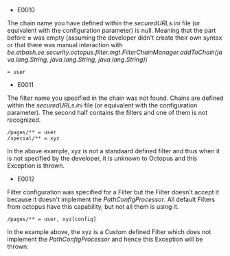 * E0010

The chain name you have defined within the _securedURLs.ini_ file (or equivalent with the configuration parameter) is null. Meaning that the part before **=** was empty (assuming the developer didn't create their own syntax or that there was manual interaction with _be.atbash.ee.security.octopus.filter.mgt.FilterChainManager.addToChain(java.lang.String, java.lang.String, java.lang.String)_)

```
= user
```

* E0011

The filter name you specified in the chain was not found. Chains are defined within the _securedURLs.ini_ file (or equivalent with the configuration parameter). The second half contains the filters and one of them is not recognized.

```
/pages/** = user
/special/** = xyz
```

In the above example, xyz is not a standaard defined filter and thus when it is not specified by the developer, it is unknown to Octopus and this Exception is thrown.

* E0012

Filter configuration was specified for a Filter but the Filter doesn't accept it because it doesn't implement the _PathConfigProcessor_. All default Filters from octopus have this capability, but not all them is using it.

```
/pages/** = user, xyz[config]

```

In the example above, the xyz is a Custom defined Filter which does not implement the _PathConfigProcessor_ and hence this Exception will be thrown.


